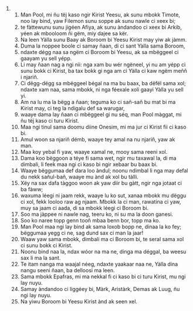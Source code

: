 <ol>
  <li>
    <ol>
      <li>Man Pool, mi ñu tëj kaso ngir Kirist Yeesu, ak sunu mbokk Timote, noo lay bind, yaw Filemon sunu soppe ak sunu nawle ci xeex bi;</li>
      <li>te fàttewunu sunu jigéen Afiya, ak sunu àndandoo ci xeex bi Arkib, yéen ak mbooloom ñi gëm, miy dajee sa kër.</li>
      <li>Na leen Yàlla sunu Baay ak Boroom bi Yeesu Kirist may yiw ak jàmm.</li>
      <li>Duma la noppee boole ci samay ñaan, di ci sant Yàlla sama Boroom,</li>
      <li>ndaxte dégg naa sa ngëm ci Boroom bi Yeesu, ak sa mbëggeel ci gaayam yu sell yépp.</li>
      <li>Li may ñaan nag a ngi nii: nga xam bu wér ngëneel, yi nu am yépp ci sunu bokk ci Kirist, ba tax bokk gi nga am ci Yàlla ci kaw ngëm meññ i njariñ.</li>
      <li>Ci dëgg-dëgg sa mbëggeel bégal na ma bu baax, ba dëfël sama xol; ndaxte xam naa, sama mbokk, ni nga féexale xoli gaayi Yàlla yu sell yi.</li>
      <li>Am na lu ma la bëgg a ñaan; teguma ko ci sañ-sañ bu mat bi ma Kirist may, ci teg la ndigalu def sa warugar,</li>
      <li>waaye dama lay ñaan ci mbëggeel gi nu séq, man Pool màggat, mi ñu tëj kaso ci turu Kirist.</li>
      <li>Maa ngi tinul sama doomu diine Onesim, mi ma jur ci Kirist fii ci kaso bi.</li>
      <li>Amul woon sa njariñ démb, waaye tey amal na nu njariñ, yaw ak man.</li>
      <li>Maa koy yebal fi yaw, waaye xamal ne, mooy sama reeni xol.</li>
      <li>Dama koo bëggoon a téye fi sama wet, ngir mu taxawal la, di ma dimbali, li feek maa ngi ci kaso bi ngir xebaar bu baax bi.</li>
      <li>Waaye bëggumaa def dara loo àndul; noonu ndimbal li nga may defal du nekk sañul-bañ, waaye mu ànd ak xol bu tàlli.</li>
      <li>Xëy na sax dafa tàggoo woon ak yaw diir bu gàtt, ngir nga jotaat ci ba fàww;</li>
      <li>waxuma léegi ni jaam rekk, waaye lu ko sut, xanaa mbokk mu dëggu ci xol, fekk looloo raw ag njaam. Mbokk la ci man, rawatina ci yaw, muy sa jaam ci aada, di sa mbokk léegi ci Boroom bi.</li>
      <li>Soo ma jàppee ni nawle nag, teeru ko, ni su ma la doon ganesi.</li>
      <li>Soo ko naree topp genn tooñ mbaa benn bor, topp ma ko.</li>
      <li>Man Pool maa ngi lay bind ak sama loxob bopp ne, dinaa la ko fey; bëggumaa yegg ci ne, sag dund sax ci man la jaar!</li>
      <li>Waaw yaw sama mbokk, dimbali ma ci Boroom bi, te seral sama xol ci sunu bokk ci Kirist.</li>
      <li>Noonu bind naa la, ndax wóor na ma ne, dinga ma déggal, ba weesu sax li ma la sant.</li>
      <li>Te itam nanga ma waajal néeg, ndaxte yaakaar naa ne, Yàlla dina nangu seeni ñaan, ba delloosi ma leen.</li>
      <li>Sama mbokk Epafras, mi ma nekkal fi ci kaso bi ci turu Kirist, mu ngi lay nuyu.</li>
      <li>Samay àndandoo ci liggéey bi, Màrk, Aristàrk, Demas ak Luug, ñu ngi lay nuyu.</li>
      <li>Na yiwu Boroom bi Yeesu Kirist ànd ak seen xel.</li>
    </ol>
  </li>
</ol>